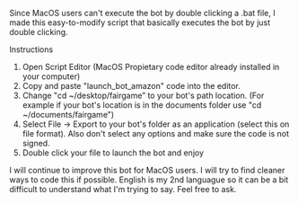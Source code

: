 Since MacOS users can't execute the bot by double clicking a .bat file, I made this easy-to-modify script that basically executes the bot by just double clicking. 

Instructions
1. Open Script Editor (MacOS Propietary code editor already installed in your computer)
2. Copy and paste "launch_bot_amazon" code into the editor. 
3. Change "cd ~/desktop/fairgame” to your bot's path location. (For example if your bot's location is in the documents folder use "cd ~/documents/fairgame")
4. Select File -> Export to your bot's folder as an application (select this on file format). Also don't select any options and make sure the code is not signed.  
5. Double click your file to launch the bot and enjoy

I will continue to improve this bot for MacOS users. I will try to find cleaner ways to code this if possible. English is my 2nd languague so it can be a bit difficult to understand what I'm trying to say. Feel free to ask.  
